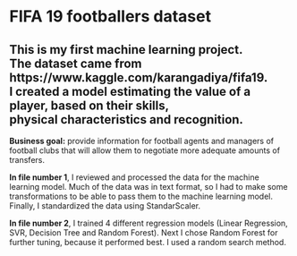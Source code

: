 <h1>FIFA 19 footballers dataset</h1>
<h2>This is my first machine learning project.<br> The dataset came from https://www.kaggle.com/karangadiya/fifa19. <br>I created a model estimating the value of a player, based on their skills,<br> physical characteristics and recognition.</h2>

<b>Business goal:</b> provide information for football agents and managers of football clubs that will allow them to negotiate more adequate amounts of transfers.

<b>In file number 1</b>, I reviewed and processed the data for the machine learning model. Much of the data was in text format, so I had to make some transformations to be able to pass them to the machine learning model. Finally, I standardized the data using StandarScaler.

<b>In file number 2</b>, I trained 4 different regression models (Linear Regression, SVR, Decision Tree and Random Forest). Next I chose Random Forest for further tuning, because it performed best. I used a random search method.
